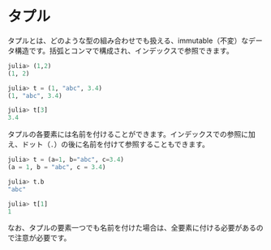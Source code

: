 # タプル

タプルとは、どのような型の組み合わせでも扱える、immutable（不変）なデータ構造です。括弧とコンマで構成され、インデックスで参照できます。

```Julia
julia> (1,2)
(1, 2)

julia> t = (1, "abc", 3.4)
(1, "abc", 3.4)

julia> t[3]
3.4
```

タプルの各要素には名前を付けることができます。インデックスでの参照に加え、ドット（```.```）の後に名前を付けて参照することもできます。

```Julia
julia> t = (a=1, b="abc", c=3.4)
(a = 1, b = "abc", c = 3.4)

julia> t.b
"abc"

julia> t[1]
1
```

なお、タプルの要素一つでも名前を付けた場合は、全要素に付ける必要があるので注意が必要です。


